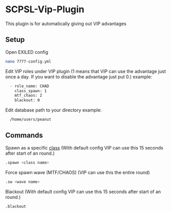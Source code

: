 # SCPSL-Vip-Plugin


This plugin is for automatically giving out VIP advantages 


## Setup

Open EXILED config

```bash
nano 7777-config.yml
```

Edit VIP roles under VIP plugin (1 means that VIP can use the advantage just once a day. If you want to disable the advantage just put 0.) example: 

```bash
  - role_name: CHAD
    class_spawn: 1
    mtf_chaos: 2
    blackout: 0
```

Edit database path to your directory example:
```bash
  /home/users/peanut
```
## Commands

Spawn as a specific [class](Classes.md) (With default config VIP can use this 15 seconds after start of an round.)
```bash
.spawn <class name>
```
Force spawn wave (MTF/CHAOS) (VIP can use this the entire round)
```bash
.sw <wave name>
```
Blackout (With default config VIP can use this 15 seconds after start of an round.)
```bash
.blackout
```